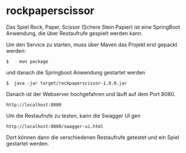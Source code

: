 # rockpaperscissor

Das Spiel Rock, Paper, Scissor (Schere Stein Papier) ist eine SpringBoot Anwendung, die über Restaufrufe gespielt werden kann.

Um den Service zu starten, muss über Maven das Projekt erst gepackt werden:

```$    mvn package```

und danach die Springboot Anwendung gestartet werden

`$  java -jar target/rockpaperscissor-1.0.0.jar`

Danach ist der Webserver hochgefahren und läuft auf dem Port 8080.

`http://localhost:8080`

Um die Restaufrufe zu testen, kann die Swagger UI gen

`http://localhost:8080/swagger-ui.html`

Dort können dann die verschiedenen Restaufrufe getestet und ein Spiel gestartet werden.